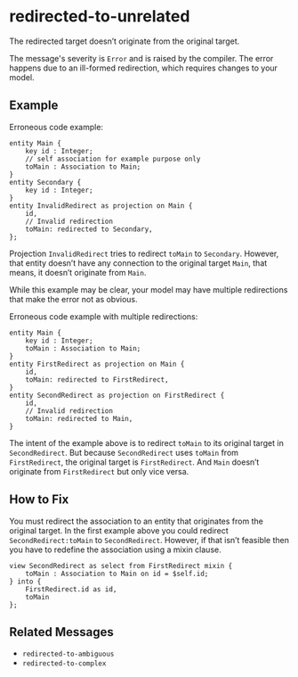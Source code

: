 # redirected-to-unrelated

The redirected target doesn’t originate from the original target.

The message's severity is `Error` and is raised by the compiler.
The error happens due to an ill-formed redirection, which requires changes to
your model.

## Example

Erroneous code example:

```cds
entity Main {
    key id : Integer;
    // self association for example purpose only
    toMain : Association to Main;
}
entity Secondary {
    key id : Integer;
}
entity InvalidRedirect as projection on Main {
    id,
    // Invalid redirection
    toMain: redirected to Secondary,
};
```

Projection `InvalidRedirect` tries to redirect `toMain` to `Secondary`.
However, that entity doesn’t have any connection to the original target
`Main`, that means, it doesn’t originate from `Main`.

While this example may be clear, your model may have multiple redirections
that make the error not as obvious.

Erroneous code example with multiple redirections:

```cds
entity Main {
    key id : Integer;
    toMain : Association to Main;
}
entity FirstRedirect as projection on Main {
    id,
    toMain: redirected to FirstRedirect,
}
entity SecondRedirect as projection on FirstRedirect {
    id,
    // Invalid redirection
    toMain: redirected to Main,
}
```

The intent of the example above is to redirect `toMain` to its original target
in `SecondRedirect`.  But because `SecondRedirect` uses `toMain` from
`FirstRedirect`, the original target is `FirstRedirect`.  And `Main` doesn’t
originate from `FirstRedirect` but only vice versa.

## How to Fix

You must redirect the association to an entity that originates from the
original target.  In the first example above you could redirect
`SecondRedirect:toMain` to `SecondRedirect`.  However, if that isn’t feasible
then you have to redefine the association using a mixin clause.

```cds
view SecondRedirect as select from FirstRedirect mixin {
    toMain : Association to Main on id = $self.id;
} into {
    FirstRedirect.id as id,
    toMain
};
```

## Related Messages

- `redirected-to-ambiguous`
- `redirected-to-complex`
